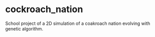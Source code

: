 # cockroach_nation
School project of a 2D simulation of a coakroach nation evolving with genetic algorithm.
